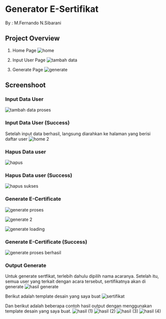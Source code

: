 # Generator E-Sertifikat
By : M.Fernando N.Sibarani

## Project Overview

1. Home Page
![home](https://user-images.githubusercontent.com/45527438/117475185-f3291880-af85-11eb-8d25-6496e2586b1d.png)

2. Input User Page
![tambah data](https://user-images.githubusercontent.com/45527438/117475343-1eac0300-af86-11eb-8291-bd10d638c0ae.png)

3. Generate Page
![generate](https://user-images.githubusercontent.com/45527438/117475428-38e5e100-af86-11eb-9de5-49415a2d8ff0.png)


## Screenshoot
### Input Data User
![tambah data proses](https://user-images.githubusercontent.com/45527438/117475642-819d9a00-af86-11eb-9a41-0ebec689573d.png)

### Input Data User (Success)
Setelah input data berhasil, langsung diarahkan ke halaman yang berisi daftar user
![home 2](https://user-images.githubusercontent.com/45527438/117475869-c1fd1800-af86-11eb-8dd7-0dcbc33353f2.png)

### Hapus Data user
![hapus](https://user-images.githubusercontent.com/45527438/117476055-f53fa700-af86-11eb-8aa3-fd515bfb61e8.png)

### Hapus Data user (Success)
![hapus sukses](https://user-images.githubusercontent.com/45527438/117476212-23bd8200-af87-11eb-9060-cbfee41e7f0b.png)

### Generate E-Certificate
![generate proses](https://user-images.githubusercontent.com/45527438/117476824-79922a00-af87-11eb-8e02-43569e3e7d2a.png)

![generate 2](https://user-images.githubusercontent.com/45527438/117477120-cc6be180-af87-11eb-93cc-6bde26e9944e.png)

![generate loading](https://user-images.githubusercontent.com/45527438/117476983-a3e3e780-af87-11eb-825c-dab9ee682d70.png)

### Generate E-Certificate (Success)
![generate proses berhasil](https://user-images.githubusercontent.com/45527438/117477062-b9591180-af87-11eb-8367-4cc1b149de9e.png)

### Output Generate
Untuk generate sertfikat, terlebih dahulu dipilih nama acaranya. Setelah itu, semua user yang terkait dengan acara tersebut, sertifikatnya akan di generate
![hasil generate](https://user-images.githubusercontent.com/45527438/117477200-e86f8300-af87-11eb-9c85-fa242d6c7aae.png)

Berikut adalah template desain yang saya buat
![sertifikat](https://user-images.githubusercontent.com/45527438/117477711-8a8f6b00-af88-11eb-8e53-44bbbf70a9e7.png)

Dan berikut adalah beberapa contoh hasil output dengan menggunakan template desain yang saya buat.
![hasil (1)](https://user-images.githubusercontent.com/45527438/117477256-fae9bc80-af87-11eb-8e8a-293c1ce05a5d.png)
![hasil (2)](https://user-images.githubusercontent.com/45527438/117477266-fe7d4380-af87-11eb-8035-6d15e15135fd.png)
![hasil (3)](https://user-images.githubusercontent.com/45527438/117477272-00470700-af88-11eb-9df7-21145c43ab80.png)
![hasil (4)](https://user-images.githubusercontent.com/45527438/117477274-01783400-af88-11eb-8561-3010b7eecce8.png)




